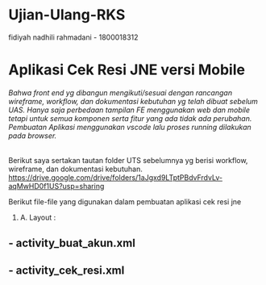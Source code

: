 # Ujian-Ulang-RKS
fidiyah nadhili rahmadani - 1800018312

# Aplikasi Cek Resi JNE versi Mobile
###### Bahwa front end yg dibangun mengikuti/sesuai dengan rancangan wireframe, workflow, dan dokumentasi kebutuhan yg telah dibuat sebelum UAS. Hanya saja perbedaan tampilan FE menggunakan web dan mobile tetapi untuk semua komponen serta fitur yang ada tidak ada perubahan. Pembuatan Aplikasi menggunakan vscode lalu proses running dilakukan pada browser.
Berikut saya sertakan tautan folder UTS sebelumnya yg berisi workflow, wireframe, dan dokumentasi kebutuhan.
https://drive.google.com/drive/folders/1aJgxd9LTptPBdvFrdvLv-aqMwHD0f1US?usp=sharing

Berikut file-file yang digunakan dalam pembuatan aplikasi cek resi jne
1. A. Layout : 
## - activity_buat_akun.xml <h3> 
## - activity_cek_resi.xml <h3>
 
